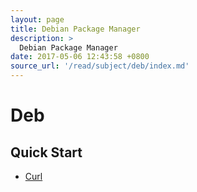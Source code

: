```yaml
---
layout: page
title: Debian Package Manager
description: >
  Debian Package Manager
date: 2017-05-06 12:43:58 +0800
source_url: '/read/subject/deb/index.md'
---
```



# Deb


## Quick Start

* [Curl](curl-simple)
